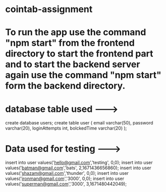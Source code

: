 # cointab-assignment

# To run the app use the command "npm start" from the frontend directory to start the frontend part and to start the backend server again use the command "npm start" form the backend directory.

# database table used --->

create database users;
create table user
(
	email varchar(50),
    password varchar(20),
    loginAttempts int,
    bolckedTime varchar(20)
);

# Data used for testing --->

insert into user values('hello@gmail.com','testing', 0,0);
insert into user values('batman@gmail.com','bats', 2,1671436656860);
insert into user values('shazam@gmail.com','thunder', 0,0);
insert into user values('ironman@gmail.com','3000', 0,0);
insert into user values('superman@gmail.com','3000', 3,1671480442049);
